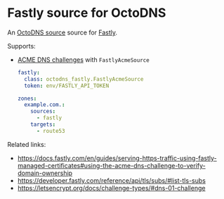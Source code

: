 # Fastly source for OctoDNS

An [OctoDNS source](https://github.com/octodns/octodns#dynamic-sources) source for [Fastly](https://www.fastly.com).

Supports:

* [ACME DNS challenges](https://docs.fastly.com/en/guides/serving-https-traffic-using-fastly-managed-certificates#verifying-domain-ownership) with `FastlyAcmeSource`

    ```yml
    fastly:
      class: octodns_fastly.FastlyAcmeSource
      token: env/FASTLY_API_TOKEN

    zones:
      example.com.:
        sources:
          - fastly
        targets:
          - route53
    ```

Related links:

* https://docs.fastly.com/en/guides/serving-https-traffic-using-fastly-managed-certificates#using-the-acme-dns-challenge-to-verify-domain-ownership
* https://developer.fastly.com/reference/api/tls/subs/#list-tls-subs
* https://letsencrypt.org/docs/challenge-types/#dns-01-challenge
